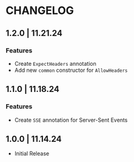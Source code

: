 # CHANGELOG

## 1.2.0 | 11.21.24

### Features

- Create `ExpectHeaders` annotation
- Add new `common` constructor for `AllowHeaders`

## 1.1.0 | 11.18.24

### Features

- Create `SSE` annotation for Server-Sent Events

## 1.0.0 | 11.14.24

- Initial Release
